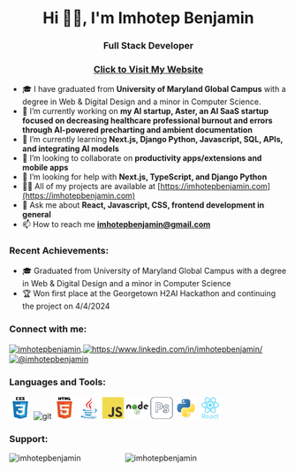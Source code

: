 <h1 align="center">Hi 👋🏾, I'm Imhotep Benjamin</h1>
<h3 align="center">Full Stack Developer</h3>
<h3 align="center"><a href="https://imhotepbenjamin.com/" target="_blank"> Click to Visit My Website</a></h3>

- 🎓 I have graduated from **University of Maryland Global Campus** with a degree in Web & Digital Design and a minor in Computer Science.
- 🔭 I’m currently working on **my AI startup, Aster, an AI SaaS startup focused on decreasing healthcare professional burnout and errors through AI-powered precharting and ambient documentation**
- 🌱 I’m currently learning **Next.js, Django Python, Javascript, SQL, APIs, and integrating AI models**
- 👯 I’m looking to collaborate on **productivity apps/extensions and mobile apps**
- 🤝 I’m looking for help with **Next.js, TypeScript, and Django Python**
- 👨‍💻 All of my projects are available at [https://imhotepbenjamin.com](https://imhotepbenjamin.com)
- 💬 Ask me about **React, Javascript, CSS, frontend development in general**
- 📫 How to reach me **imhotepbenjamin@gmail.com**

<h3 align="left">Recent Achievements:</h3>
<ul>
  <li>🎓 Graduated from University of Maryland Global Campus with a degree in Web & Digital Design and a minor in Computer Science</li>
  <li>🏆 Won first place at the Georgetown H2AI Hackathon and continuing the project on 4/4/2024</li>
</ul>

<h3 align="left">Connect with me:</h3>
<p align="left">
  <a href="https://twitter.com/imhotepbenjamin" target="_blank">
    <img align="center" src="https://raw.githubusercontent.com/rahuldkjain/github-profile-readme-generator/master/src/images/icons/Social/twitter.svg" alt="imhotepbenjamin" height="30" width="40" />
  </a>
  <a href="https://www.linkedin.com/in/imhotepbenjamin/" target="_blank">
    <img align="center" src="https://raw.githubusercontent.com/rahuldkjain/github-profile-readme-generator/master/src/images/icons/Social/linked-in-alt.svg" alt="https://www.linkedin.com/in/imhotepbenjamin/" height="30" width="40" />
  </a>
  <a href="https://medium.com/@imhotepbenjamin" target="_blank">
    <img align="center" src="https://raw.githubusercontent.com/rahuldkjain/github-profile-readme-generator/master/src/images/icons/Social/medium.svg" alt="@imhotepbenjamin" height="30" width="40" />
  </a>
</p>

<h3 align="left">Languages and Tools:</h3>
<p align="left">
  <img src="https://raw.githubusercontent.com/devicons/devicon/master/icons/css3/css3-original-wordmark.svg" alt="css3" width="40" height="40" />
  <img src="https://www.vectorlogo.zone/logos/git-scm/git-scm-icon.svg" alt="git" width="40" height="40" />
  <img src="https://raw.githubusercontent.com/devicons/devicon/master/icons/html5/html5-original-wordmark.svg" alt="html5" width="40" height="40" />
  <img src="https://raw.githubusercontent.com/devicons/devicon/master/icons/java/java-original.svg" alt="java" width="40" height="40" />
  <img src="https://raw.githubusercontent.com/devicons/devicon/master/icons/javascript/javascript-original.svg" alt="javascript" width="40" height="40" />
  <img src="https://raw.githubusercontent.com/devicons/devicon/master/icons/nodejs/nodejs-original-wordmark.svg" alt="nodejs" width="40" height="40" />
  <img src="https://raw.githubusercontent.com/devicons/devicon/master/icons/photoshop/photoshop-line.svg" alt="photoshop" width="40" height="40" />
  <img src="https://raw.githubusercontent.com/devicons/devicon/master/icons/python/python-original.svg" alt="python" width="40" height="40" />
  <img src="https://raw.githubusercontent.com/devicons/devicon/master/icons/react/react-original-wordmark.svg" alt="react" width="40" height="40" />
</p>

<h3 align="left">Support:</h3>
<p>
  <img align="left" src="https://cdn.buymeacoffee.com/buttons/v2/default-yellow.png" height="50" width="210" alt="imhotepbenjamin" />
  <img align="left" src="https://cdn.ko-fi.com/cdn/kofi3.png?v=3" height="50" width="210" alt="imhotepbenjamin" />
</p>
<br /><br />
